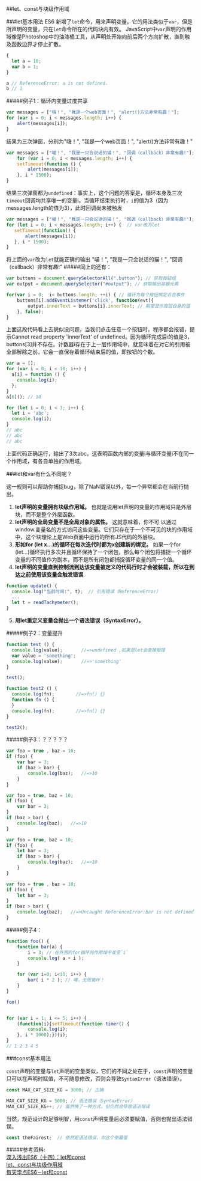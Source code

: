 ##let、const与块级作用域

###let基本用法
ES6 新增了`let`命令，用来声明变量。它的用法类似于`var`，但是所声明的变量，只在`let`命令所在的代码块内有效。
JavaScript中`var`声明的作用域像是Photoshop中的油漆桶工具，从声明处开始向前后两个方向扩散，直到触及函数边界才停止扩散。
```js
{
  let a = 10;
  var b = 1;
}

a // ReferenceError: a is not defined.
b // 1
```
#####例子1：循环内变量过度共享
```js
var messages = ["嗨！", "我是一个web页面！", "alert()方法非常有趣！"];
for (var i = 0; i < messages.length; i++) {
    alert(messages[i]);
}
  ```  
结果为三次弹窗，分别为"嗨！", "我是一个web页面！", "alert()方法非常有趣！"
```js
var messages = ["喵！", "我是一只会说话的猫！", "回调（callback）非常有趣!"];
    for (var i = 0; i < messages.length; i++) {
    setTimeout(function () {
        alert(messages[i]);
    }, i * 1500);
}
```
结果三次弹窗都为`undefined`：事实上，这个问题的答案是，循环本身及三次`timeout`回调均共享唯一的变量i。当循环结束执行时，`i`的值为3（因为messages.length的值为3），此时回调尚未被触发

 ```js
var messages = ["喵！", "我是一只会说话的猫！", "回调（callback）非常有趣!"];
for (let i = 0; i < messages.length; i++) {  // var改为let
    setTimeout(function() {
        alert(messages[i]);
    }, i * 1500);
}
``` 
将上面的`var`改为`let`就能正确的输出 "喵！", "我是一只会说话的猫！", "回调（callback）非常有趣!" 
#####同上的还有：
```js
var buttons = document.querySelectorAll(".button"); // 获取按钮组
var output = document.querySelector("#output"); // 获取输出容器元素

for(var i = 0;  i< buttons.length; ++i) { // 循环为每个按钮绑定点击事件
    buttons[i].addEventListener('click', function(evt){
        output.innerText = buttons[i].innerText; // 期望显示按钮自身的值
    }, false);
}
```
上面这段代码看上去貌似没问题，当我们点击任意一个按钮时，程序都会报错，提示Cannot read property 'innerText' of undefined。因为循环完成后i的值是3，buttons[3]并不存在。计数器i存在于上一层作用域中，就意味着在对它的引用被全部解除之前，它会一直保存着循环结束后的值，即按钮的个数。

 
```js
var a = [];
for (var i = 0; i < 10; i++) {
  a[i] = function () {
    console.log(i);
  };
}
a[6](); // 10
``` 
```js
for (let i = 0; i < 3; i++) {
  let i = 'abc';
  console.log(i);
}
// abc
// abc
// abc
```
上面代码正确运行，输出了3次abc。这表明函数内部的变量i与循环变量i不在同一个作用域，有各自单独的作用域。

###let和var有什么不同呢？

这一规则可以帮助你捕捉bug，除了NaN错误以外，每一个异常都会在当前行抛出。
1.  **let声明的变量拥有块级作用域。** 也就是说用let声明的变量的作用域只是外层块，而不是整个外层函数。
2.  **let声明的全局变量不是全局对象的属性。** 这就意味着，你不可 以通过window.变量名的方式访问这些变量。它们只存在于一个不可见的块的作用域中，这个块理论上是Web页面中运行的所有JS代码的外层块。
3.  **形如for (let x...)的循环在每次迭代时都为x创建新的绑定。**
  如果一个for (let...)循环执行多次并且循环保持了一个闭包，那么每个闭包将捕捉一个循环变量的不同值作为副本，而不是所有闭包都捕捉循环变量的同一个值。
4.  **let声明的变量直到控制流到达该变量被定义的代码行时才会被装载，所以在到达之前使用该变量会触发错误.**
```js
function update() {
  console.log("当前时间:", t);  // 引用错误（ReferenceError）
  ...
  let t = readTachymeter();
}
```
5.  **用let重定义变量会抛出一个语法错误（SyntaxError）。**

#####例子2：变量提升
```js
function test () {
  console.log(value);       //=>undefined ,如果是let会直接报错
  var value = 'something';
  console.log(value);       //=>'something'
}

test();

function test2 () {
  console.log(fn);        //=>fn() {}
  function fn () {
  }
  console.log(fn);        //=>fn() {}
}

test2();
```
#####例子3：？？？？？
```js
var foo = true , baz = 10;
if (foo) {
    var bar = 3;
    if (baz > bar) {
        console.log(baz);   //=>10
    }
}    

var foo = true, baz = 10;
if (foo) {
    var bar = 3;
}
if (baz > bar) {
    console.log(baz);   //=>10
}

var foo = true, baz = 10;
if (foo) {
    let bar = 3;
    if (baz > bar) {
        console.log(baz);   //=>10
    }
}

var foo = true , baz = 10;
if (foo) {
    let bar = 3;
}
if (baz > bar) {
    console.log(baz);   //=>Uncaught ReferenceError:bar is not defined
}
```
#####例子4：
```js
function foo() {
    function bar(a) {
        i = 3; // 在外围的for循环的作用域中改变`i`
        console.log( a + i );
    }

    for (var i=0; i<10; i++) {
        bar( i * 2 ); // 噢，无限循环！
    }
}

foo()
```
```js

for (var i = 1; i <= 5; i++) {
    (function(i){setTimeout(function timer() {
        console.log(i);
    }, i * 1000);})(i);
}
// 1 2 3 4 5
```
###const基本用法

`const`声明的变量与`let`声明的变量类似，它们的不同之处在于，`const`声明的变量只可以在声明时赋值，不可随意修改，否则会导致`SyntaxError`（语法错误）。
```js
const MAX_CAT_SIZE_KG = 3000; // 正确

MAX_CAT_SIZE_KG = 5000; // 语法错误（SyntaxError）
MAX_CAT_SIZE_KG++; // 虽然换了一种方式，但仍然会导致语法错误
``` 
当然，规范设计的足够明智，用`const`声明变量后必须要赋值，否则也抛出语法错误。
```js
const theFairest;  // 依然是语法错误，你这个倒霉蛋
``` 


#####参考资料:  
[深入浅出ES6（十四）：let和const](http://www.infoq.com/cn/articles/es6-in-depth-let-and-const)  
[let、const与块级作用域](http://www.jianshu.com/p/c54b765b97a8)  
[每天学点ES6－let和const](http://cookfront.github.io/2015/05/28/es6-let-const/)

